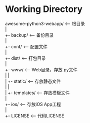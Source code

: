 # Working Directory

awesome-python3-webapp/  <-- 根目录  
|  
+- backup/               <-- 备份目录  
|  
+- conf/                 <-- 配置文件  
|  
+- dist/                 <-- 打包目录  
|  
+- www/                  <-- Web目录，存放.py文件  
|    |  
|    +- static/          <-- 存放静态文件  
|    |  
|    +- templates/       <-- 存放模板文件  
|  
+- ios/                  <-- 存放iOS App工程  
|  
+- LICENSE               <-- 代码LICENSE  
